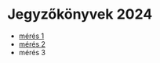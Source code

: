 # Jegyzőkönyvek 2024

- [mérés 1](https://sandorpeteer.github.io/TAVKOZLES2/JEGYZOKONYV/ANTENNAK)
- [mérés 2](https://sandorpeteer.github.io/TAVKOZLES2/JEGYZOKONYV/MODULATOR)
- mérés 3